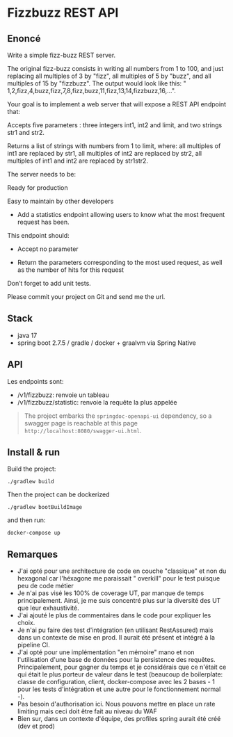 # Fizzbuzz REST API

## Enoncé

Write a simple fizz-buzz REST server.

The original fizz-buzz consists in writing all numbers from 1 to 100, and just replacing all multiples of 3 by "fizz",
all multiples of 5 by "buzz", and all multiples of 15 by "fizzbuzz". The output would look like this: "
1,2,fizz,4,buzz,fizz,7,8,fizz,buzz,11,fizz,13,14,fizzbuzz,16,...".

Your goal is to implement a web server that will expose a REST API endpoint that:

Accepts five parameters : three integers int1, int2 and limit, and two strings str1 and str2.

Returns a list of strings with numbers from 1 to limit, where: all multiples of int1 are replaced by str1, all multiples
of int2 are replaced by str2, all multiples of int1 and int2 are replaced by str1str2.

The server needs to be:

Ready for production

Easy to maintain by other developers

- Add a statistics endpoint allowing users to know what the most frequent request has been.

This endpoint should:

- Accept no parameter

- Return the parameters corresponding to the most used request, as well as the number of hits for this request

Don’t forget to add unit tests.

Please commit your project on Git and send me the url.

## Stack

- java 17
- spring boot 2.7.5 / gradle / docker + graalvm via Spring Native

## API

Les endpoints sont:

- /v1/fizzbuzz: renvoie un tableau
- /v1/fizzbuzz/statistic: renvoie la requête la plus appelée

> The project embarks the `springdoc-openapi-ui` dependency, so a swagger page is reachable at this page `http://localhost:8080/swagger-ui.html`.

## Install & run

Build the project:

```shell
./gradlew build
```

Then the project can be dockerized

```shell
./gradlew bootBuildImage
```

and then run:

```shell
docker-compose up
```


## Remarques

- J'ai opté pour une architecture de code en couche "classique" et non du hexagonal car l'héxagone me paraissait "
  overkill" pour le test puisque peu de code métier
- Je n'ai pas visé les 100% de coverage UT, par manque de temps principalement. Ainsi, je me suis concentré plus sur la
  diversité des UT que leur exhaustivité.
- J'ai ajouté le plus de commentaires dans le code pour expliquer les choix.
- Je n'ai pu faire des test d'intégration (en utilisant RestAssured) mais dans un contexte de mise en prod. Il aurait
  été présent et intégré à la pipeline CI.
- J'ai opté pour une implémentation "en mémoire" mano et non l'utilisation d'une base de données pour la persistence des
  requêtes. Principalement, pour gagner du temps et je considérais que ce n'était ce qui était le plus porteur de valeur
  dans le test (beaucoup de boilerplate: classe de configuration, client, docker-compose avec les 2 bases - 1 pour les
  tests d'intégration et une autre pour le fonctionnement normal -).
- Pas besoin d'authorisation ici. Nous pouvons mettre en place un rate limiting mais ceci doit être fait au niveau du
  WAF
- Bien sur, dans un contexte d'équipe, des profiles spring aurait été créé (dev et prod)
